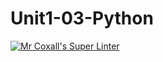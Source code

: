 # Unit1-03-Python
[![Mr Coxall's Super Linter](https://github.com/ICS3U-C-Programming-AlexanderM/Unit1-03-Python/workflows/Mr%20Coxall's%20Super%20Linter/badge.svg)](https://github.com/ICS3U-C-Programming-AlexanderM/Unit1-03-Python/actions/)

